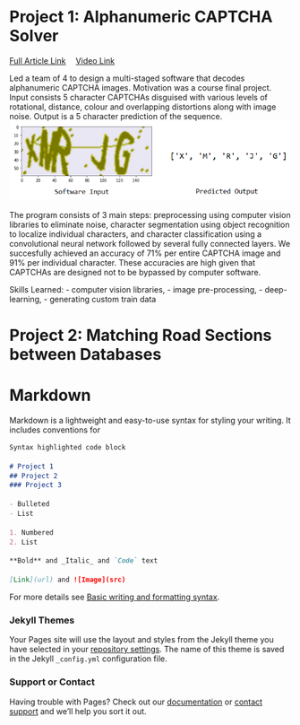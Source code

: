 &nbsp;
# Project 1: Alphanumeric CAPTCHA Solver
[Full Article Link](https://github.com/Ceudan/Alphanumeric-CAPTCHA-Solver)
 [Video Link](https://drive.google.com/file/d/1td802b0Awh8pfEoDKK6pBHAdh1UC6BsB/view?usp=sharing)

Led a team of 4 to design a multi-staged software that decodes alphanumeric CAPTCHA images. Motivation was a course final project. Input consists 5 character CAPTCHAs disguised with various levels of rotational, distance, colour and overlapping distortions along with image noise. Output is a 5 character prediction of the sequence.
![Image of a CAPTCHA and the software's predicted output](images/example.png) 

The program consists of 3 main steps: preprocessing using computer vision libraries to eliminate noise, character segmentation using object recognition to localize individual characters, and character classification using a convolutional neural network followed by several fully connected layers. We succesfully achieved an accuracy of 71% per entire CAPTCHA image and 91% per individual character. These accuracies are high given that CAPTCHAs are designed not to be bypassed by computer software. 
&nbsp;

Skills Learned: - computer vision libraries, - image pre-processing, - deep-learning, - generating custom train data

# Project 2: Matching Road Sections between Databases


# Markdown 

Markdown is a lightweight and easy-to-use syntax for styling your writing. It includes conventions for

```markdown
Syntax highlighted code block

# Project 1
## Project 2
### Project 3

- Bulleted
- List

1. Numbered
2. List

**Bold** and _Italic_ and `Code` text

[Link](url) and ![Image](src)
```

For more details see [Basic writing and formatting syntax](https://docs.github.com/en/github/writing-on-github/getting-started-with-writing-and-formatting-on-github/basic-writing-and-formatting-syntax).

### Jekyll Themes

Your Pages site will use the layout and styles from the Jekyll theme you have selected in your [repository settings](https://github.com/Ceudan/Coden_Portfolio/settings/pages). The name of this theme is saved in the Jekyll `_config.yml` configuration file.

### Support or Contact

Having trouble with Pages? Check out our [documentation](https://docs.github.com/categories/github-pages-basics/) or [contact support](https://support.github.com/contact) and we’ll help you sort it out.
